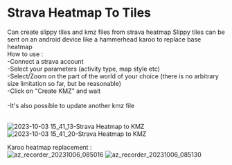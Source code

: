 # Strava Heatmap To Tiles
Can create slippy tiles and kmz files from strava heatmap
Slippy tiles can be sent on an android device like a hammerhead karoo to replace base heatmap
<br>
How to use :<br>
-Connect a strava account<br>
-Select your parameters (activity type, map style etc)<br>
-Select/Zoom on the part of the world of your choice (there is no arbitrary size limitation so far, but be reasonable)<br>
-Click on "Create KMZ" and wait<br>
<br>
-It's also possible to update another kmz file<br><br>

![2023-10-03 15_41_13-Strava Heatmap to KMZ](https://github.com/jarod46/StravaHeatMapToKMZ/assets/19230472/753aa26b-5623-4a35-a2d1-68a43f8599de)
![2023-10-03 15_41_20-Strava Heatmap to KMZ](https://github.com/jarod46/StravaHeatMapToKMZ/assets/19230472/9289ab52-8e8a-4ae8-8a13-82e651e03270)

Karoo heatmap replacement :<br>
![az_recorder_20231006_085016](https://github.com/jarod46/Strava-HeatMap-To-Tiles/assets/19230472/6f137c1c-6204-40b7-a52f-55d69c15c645)
![az_recorder_20231006_085130](https://github.com/jarod46/Strava-HeatMap-To-Tiles/assets/19230472/3a3ae426-f515-451a-aa3b-87a9a1f9e4ad)
